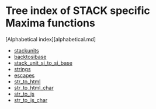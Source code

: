 <!-- NOTE! This file is autogenerated from files under stack/maximasrc do not edit here. -->
# Tree index of STACK specific Maxima functions

[Alphabetical index][alphabetical.md]

- [stackunits](stackunits/index.md) 
 - [backtosibase](stackunits/index.md#backtosibase)
 - [stack_unit_si_to_si_base](stackunits/index.md#stack_unit_si_to_si_base)
- [strings](strings/index.md) 
 - [escapes](strings/escapes/index.md) 
  - [str_to_html](strings/escapes/index.md#str_to_html)
  - [str_to_html_char](strings/escapes/index.md#str_to_html_char)
  - [str_to_js](strings/escapes/index.md#str_to_js)
  - [str_to_js_char](strings/escapes/index.md#str_to_js_char)

